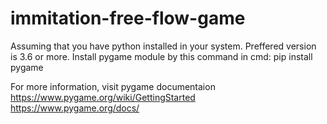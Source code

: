 # immitation-free-flow-game

Assuming that you have python installed in your system.
Preffered version is 3.6 or more.
Install pygame module by this command in cmd:
pip install pygame

For more information, visit pygame documentaion 
https://www.pygame.org/wiki/GettingStarted
https://www.pygame.org/docs/
